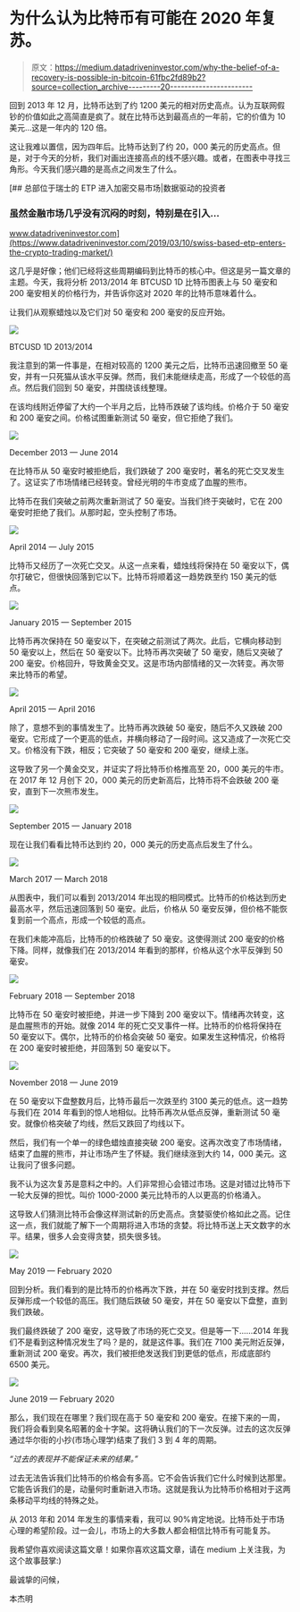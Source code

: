 # 为什么认为比特币有可能在 2020 年复苏。

> 原文：<https://medium.datadriveninvestor.com/why-the-belief-of-a-recovery-is-possible-in-bitcoin-61fbc2fd89b2?source=collection_archive---------20----------------------->

回到 2013 年 12 月，比特币达到了约 1200 美元的相对历史高点。认为互联网假钞的价值如此之高简直是疯了。就在比特币达到最高点的一年前，它的价值为 10 美元…这是一年内的 120 倍。

这让我难以置信，因为四年后。比特币达到了约 20，000 美元的历史高点。但是，对于今天的分析，我们对画出连接高点的线不感兴趣。或者，在图表中寻找三角形。今天我们感兴趣的是高点之间发生了什么。

[](https://www.datadriveninvestor.com/2019/03/10/swiss-based-etp-enters-the-crypto-trading-market/) [## 总部位于瑞士的 ETP 进入加密交易市场|数据驱动的投资者

### 虽然金融市场几乎没有沉闷的时刻，特别是在引入…

www.datadriveninvestor.com](https://www.datadriveninvestor.com/2019/03/10/swiss-based-etp-enters-the-crypto-trading-market/) 

这几乎是好像；他们已经将这些周期编码到比特币的核心中。但这是另一篇文章的主题。今天，我将分析 2013/2014 年 BTCUSD 1D 比特币图表上与 50 毫安和 200 毫安相关的价格行为，并告诉你这对 2020 年的比特币意味着什么。

让我们从观察蜡烛以及它们对 50 毫安和 200 毫安的反应开始。

![](img/d4d4d3a4790b0a7fba7cdc1d98a25f49.png)

BTCUSD 1D 2013/2014

我注意到的第一件事是，在相对较高的 1200 美元之后，比特币迅速回撤至 50 毫安，并有一只死猫从该水平反弹。然而，我们未能继续走高，形成了一个较低的高点。然后我们回到 50 毫安，并围绕该线整理。

在该均线附近停留了大约一个半月之后，比特币跌破了该均线。价格介于 50 毫安和 200 毫安之间。价格试图重新测试 50 毫安，但它拒绝了我们。

![](img/643e212e1f7a262dc016d20680b69b13.png)

December 2013 — June 2014

在比特币从 50 毫安时被拒绝后，我们跌破了 200 毫安时，著名的死亡交叉发生了。这证实了市场情绪已经转变。曾经光明的牛市变成了血腥的熊市。

比特币在我们突破之前两次重新测试了 50 毫安。当我们终于突破时，它在 200 毫安时拒绝了我们。从那时起，空头控制了市场。

![](img/c1d82aaf056492ab630fbd79b58fe855.png)

April 2014 — July 2015

比特币又经历了一次死亡交叉。从这一点来看，蜡烛线将保持在 50 毫安以下，偶尔打破它，但很快回落到它以下。比特币将顺着这一趋势跌至约 150 美元的低点。

![](img/960299076ef3f6b8fff14ceddfc4adca.png)

January 2015 — September 2015

比特币再次保持在 50 毫安以下，在突破之前测试了两次。此后，它横向移动到 50 毫安以上，然后在 50 毫安以下。比特币再次突破了 50 毫安，随后又突破了 200 毫安。价格回升，导致黄金交叉。这是市场内部情绪的又一次转变。再次带来比特币的希望。

![](img/99084c8f21f94bb74d871b70f6315599.png)

April 2015 — April 2016

除了，意想不到的事情发生了。比特币再次跌破 50 毫安，随后不久又跌破 200 毫安。它形成了一个更高的低点，并横向移动了一段时间。这又造成了一次死亡交叉。价格没有下跌，相反；它突破了 50 毫安和 200 毫安，继续上涨。

这导致了另一个黄金交叉，并证实了将比特币价格推高至 20，000 美元的牛市。在 2017 年 12 月创下 20，000 美元的历史新高后，比特币将不会跌破 200 毫安，直到下一次熊市发生。

![](img/675b6b812749251335af326b7e5ba9af.png)

September 2015 — January 2018

现在让我们看看比特币达到约 20，000 美元的历史高点后发生了什么。

![](img/edab316e663ca7acc0788c4c6b0597d9.png)

March 2017 — March 2018

从图表中，我们可以看到 2013/2014 年出现的相同模式。比特币的价格达到历史最高水平，然后迅速回落到 50 毫安。此后，价格从 50 毫安反弹，但价格不能恢复到前一个高点，形成一个较低的高点。

在我们未能冲高后，比特币的价格跌破了 50 毫安。这使得测试 200 毫安的价格下降。同样，就像我们在 2013/2014 年看到的那样，价格从这个水平反弹到 50 毫安。

![](img/e870088b492fad9757b8109d715d2fc0.png)

February 2018 — September 2018

比特币在 50 毫安时被拒绝，并进一步下降到 200 毫安以下。情绪再次转变，这是血腥熊市的开始。就像 2014 年的死亡交叉事件一样。比特币的价格将保持在 50 毫安以下。偶尔，比特币的价格会突破 50 毫安。如果发生这种情况，价格将在 200 毫安时被拒绝，并回落到 50 毫安以下。

![](img/19852289e014edd357b87b34640eb299.png)

November 2018 — June 2019

在 50 毫安以下盘整数月后，比特币最后一次跌至约 3100 美元的低点。这一趋势与我们在 2014 年看到的惊人地相似。比特币再次从低点反弹，重新测试 50 毫安。就像价格突破了均线，然后又跌回了均线以下。

然后，我们有一个单一的绿色蜡烛直接突破 200 毫安。这再次改变了市场情绪，结束了血腥的熊市，并让市场产生了怀疑。我们继续涨到大约 14，000 美元。这让我问了很多问题。

我不认为这次复苏是意料之中的。人们非常担心会错过市场。这是对错过比特币下一轮大反弹的担忧。叫价 1000-2000 美元比特币的人以更高的价格涌入。

这导致人们猜测比特币会像这样测试新的历史高点。贪婪驱使价格如此之高。记住这一点，我们就能了解下一个周期将进入市场的贪婪。将比特币送上天文数字的水平。结果，很多人会变得贪婪，损失很多钱。

![](img/e50e2a5c4230edc3a059642e9a62f8d4.png)

May 2019 — February 2020

回到分析。我们看到的是比特币的价格再次下跌，并在 50 毫安时找到支撑。然后反弹形成一个较低的高压。我们随后跌破 50 毫安，并在 50 毫安以下盘整，直到我们跌破。

我们最终跌破了 200 毫安，这导致了市场的死亡交叉。但是等一下……2014 年我们不是看到这种情况发生了吗？是的，就是这件事。我们在 7100 美元附近反弹，重新测试 200 毫安。再次，我们被拒绝发送我们到更低的低点，形成底部约 6500 美元。

![](img/4a22930c43b90bcd95c6c49e8a99f0ce.png)

June 2019 — February 2020

那么，我们现在在哪里？我们现在高于 50 毫安和 200 毫安。在接下来的一周，我们将会看到臭名昭著的金十字架。这将确认我们的下一次反弹。过去的这次反弹通过华尔街的小抄(市场心理学)结束了我们 3 到 4 年的周期。

*“过去的表现并不能保证未来的结果。”*

过去无法告诉我们比特币的价格会有多高。它不会告诉我们它什么时候到达那里。它能告诉我们的是，动量何时重新进入市场。这就是我认为比特币价格相对于这两条移动平均线的特殊之处。

从 2013 年和 2014 年发生的事情来看，我可以 90%肯定地说。比特币处于市场心理的希望阶段。过一会儿，市场上的大多数人都会相信比特币有可能复苏。

我希望你喜欢阅读这篇文章！如果你喜欢这篇文章，请在 medium 上关注我，为这个故事鼓掌:)

最诚挚的问候，

本杰明